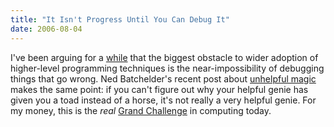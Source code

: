 ```yaml
---
title: "It Isn't Progress Until You Can Debug It"
date: 2006-08-04
---
```

I've been arguing for a <a href="http://www.acmqueue.com/modules.php?name=Content&pa=showpage&pid=247&page=1">while</a> that the biggest obstacle to wider adoption of higher-level programming techniques is the near-impossibility of debugging things that go wrong.  Ned Batchelder's recent post about <a href="http://www.nedbatchelder.com/blog/200608.html#e20060803T080657">unhelpful magic</a> makes the same point: if you can't figure out why your helpful genie has given you a toad instead of a horse, it's not really a very helpful genie.  For my money, this is the <em>real</em> <a href="http://www.theregister.co.uk/2004/06/14/grand_challenge_compsci/">Grand Challenge</a> in computing today.
